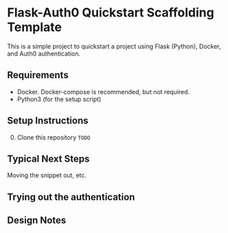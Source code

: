 # Flask-Auth0 Quickstart Scaffolding Template
This is a simple project to quickstart a project using Flask (Python), Docker, and Auth0 authentication.

## Requirements
- Docker.  Docker-compose is recommended, but not required.
- Python3 (for the setup script)


## Setup Instructions
0.  Clone this repository `TODO`


## Typical Next Steps
Moving the snippet out, etc. 

## Trying out the authentication

## Design Notes
